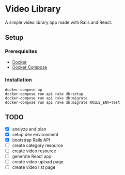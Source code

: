 # Video Library

A simple video library app made with Rails and React.

## Setup

### Prerequisites

- [Docker](https://www.docker.com/)
- [Docker Compose](https://docs.docker.com/compose/)

### Installation

```shell
docker-compose up
docker-compose run api rake db:setup
docker-compose run api rake db:migrate
docker-compose run api rake db:migrate RAILS_ENV=test
```

## TODO
- [x] analyze and plan
- [x] setup dev environment
- [x] bootstrap Rails API
- [ ] create category resource
- [ ] create video resource
- [ ] generate React app
- [ ] create video upload page
- [ ] create video list page
